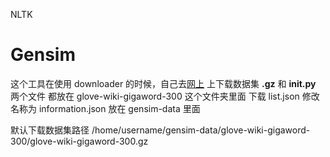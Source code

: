 NLTK

# Gensim

这个工具在使用 downloader 的时候，自己去[网上](https://github.com/RaRe-Technologies/gensim-data/releases/tag/glove-wiki-gigaword-300) 上下载数据集 **.gz** 和 **__init__.py** 两个文件 都放在 glove-wiki-gigaword-300 这个文件夹里面
下载 list.json 修改名称为 information.json 放在 gensim-data 里面


默认下载数据集路径
/home/username/gensim-data/glove-wiki-gigaword-300/glove-wiki-gigaword-300.gz